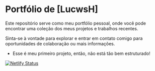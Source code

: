 # Portfólio de [LucwsH]

Este repositório serve como meu portfólio pessoal, onde você pode encontrar uma coleção dos meus projetos e trabalhos recentes. 

Sinta-se à vontade para explorar e entrar em contato comigo para oportunidades de colaboração ou mais informações.

- Esse é meu primeiro projeto, então, não está tão bem estruturado!

[![Netlify Status](https://api.netlify.com/api/v1/badges/a2b9b635-d3ca-402d-bab4-ce7aae8796d5/deploy-status)](https://app.netlify.com/sites/lucwsh/deploys)
